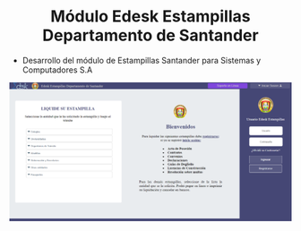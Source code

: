 <h1 align="center"> Módulo Edesk Estampillas Departamento de Santander</h1>

- Desarrollo del módulo de Estampillas Santander para Sistemas y Computadores S.A

![Part 1](https://github.com/ApidriuC/ModuloEdesk_Estampillas/blob/main/Captura.PNG)
